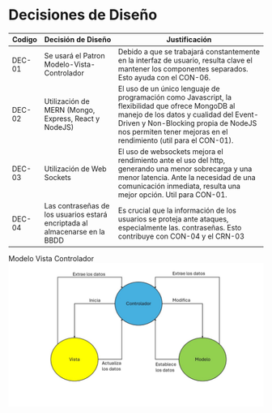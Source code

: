 # Decisiones de Diseño

| Codigo | Decisión de Diseño                                                          | Justificación                                                                                                                                                                                                                                          |
| ------ | --------------------------------------------------------------------------- | ------------------------------------------------------------------------------------------------------------------------------------------------------------------------------------------------------------------------------------------------------ |
| DEC-01 | Se usará el Patron Modelo-Vista-Controlador                                 | Debido a que se trabajará constantemente en la interfaz de usuario, resulta clave el mantener los componentes separados. Esto ayuda con el CON-06.                                                                                                     |
| DEC-02 | Utilización de MERN (Mongo, Express, React y NodeJS)                        | El uso de un único lenguaje de programación como Javascript, la flexibilidad que ofrece MongoDB al manejo de los datos y cualidad del Event-Driven y Non-Blocking propia de NodeJS nos permiten tener mejoras en el rendimiento (util para el CON-01). |
| DEC-03 | Utilización de Web Sockets                                                  | El uso de websockets mejora el rendimiento ante el uso del http, generando una menor sobrecarga y una menor latencia. Ante la necesidad de una comunicación inmediata, resulta una mejor opción. Util para CON-01.                                     |
| DEC-04 | Las contraseñas de los usuarios estará encriptada al almacenarse en la BBDD | Es crucial que la información de los usuarios se proteja ante ataques, especialmente las. contraseñas. Esto contribuye con CON-04 y el CRN-03                                                                                                          |

Modelo Vista Controlador
![Modelo Vista Controlador](../../../PNGs/MVC.jpg)
